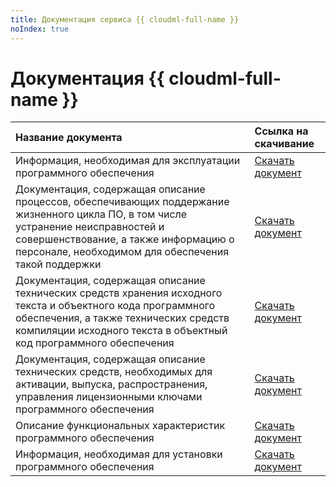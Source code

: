 ```yaml
---
title: Документация сервиса {{ cloudml-full-name }}
noIndex: true
---
```


# Документация {{ cloudml-full-name }}

| **Название документа**  | **Ссылка на скачивание**                 |
|:------------------------|:-----------------------------------------|
| Информация, необходимая для эксплуатации программного обеспечения | [Скачать документ](https://doc-static.yandex.net/src/support/cloudai-hybrid/ru/files/cloudai-hybrid-web-use.pdf) |
| Документация, содержащая описание процессов, обеспечивающих поддержание жизненного цикла ПО, в том числе устранение неисправностей и совершенствование, а также информацию о персонале, необходимом для обеспечения такой поддержки | [Скачать документ](https://doc-static.yandex.net/src/support/cloudai-hybrid/ru/files/cloudai-hybrid-web-life-cycle.pdf) |
| Документация, содержащая описание технических средств хранения исходного текста и объектного кода программного обеспечения, а также технических средств компиляции исходного текста в объектный код программного обеспечения | [Скачать документ](https://doc-static.yandex.net/src/support/cloudai-hybrid/ru/files/cloudai-hybrid-web-code.pdf) |
| Документация, содержащая описание технических средств, необходимых для активации, выпуска, распространения, управления лицензионными ключами программного обеспечения | [Скачать документ](https://doc-static.yandex.net/src/support/cloudai-hybrid/ru/files/cloudai-hybrid-web-keys.pdf) |
| Описание функциональных характеристик программного обеспечения | [Скачать документ](https://doc-static.yandex.net/src/support/cloudai-hybrid/ru/files/cloudai-hybrid-web-specifications.pdf) |
| Информация, необходимая для установки программного обеспечения | [Скачать документ](https://doc-static.yandex.net/src/support/cloudai-hybrid/ru/files/cloudai-hybrid-ss-web-install.pdf) |